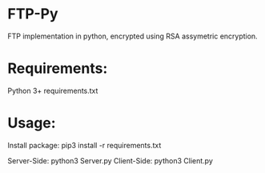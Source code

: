 # FTP-Py
FTP implementation in python, encrypted using RSA assymetric encryption.


# Requirements:
  Python 3+
  requirements.txt

# Usage:
  Install package:
  pip3 install -r requirements.txt
  
  Server-Side:
  python3 Server.py
  Client-Side:
  python3 Client.py
